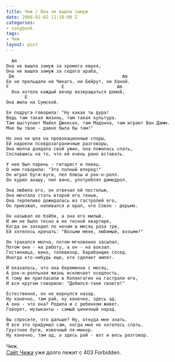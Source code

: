 ```yaml
---
title: Чиж / Она не вышла замуж
date: 2008-02-02 11:18:00 Z
categories:
- songbook
tags:
- Чиж
layout: post
---
```


	  Am
	Она не вышла замуж за хромого еврея,
	Она не вышла замуж за седого араба,
	 Dm                                         Am
	Ее не прельщали ни Чикаго, ни Бейрут, ни Ханой.
	F                    E                    Am
	  Она хотела каждый вечер возвращаться домой,
		   E
	Она жила на Сумской.
	 
	Ее подруга говорила: "Ну какая ты дура!
	Ведь там такая жизннь, там такая культура.
	Там выступает Майкл Джексон, там Мадонна, там играет Ван Дамм.
	Мне бы твое - давно была бы там!"

	Но она не шла на провокационные споры,
	Ей надоели псевдозаграничные разговоры,
	Она молча доедала свой ужин, она ложилась спать,
	Сославшись на то, что ей очень рано вставать.

	У нее был парень - гитарист и певец.
	О нем говорили: "Это полный вперед!"
	Он играл буги-вуги, пел блюзы и рок-н-ролл.
	Он курил анашу, пил вино, употреблял димедрол.

	Она любила его, он отвечал ей постелью,
	Она мечтала стать второй его тенью,
	Она терпеливо дожидалась из гастролей его,
	Он приезжал, напивался и орал, что Совок - дерьмо.

	Он называл ее бэйби, а она его милый.
	И им не было тесно в ее тесной квартире,
	Когда он заходил по ночам в месяц раза три,
	Ей хотелось кричать: "Возьми меня, любимый, возьми!"

	Он трахался молча, потом мгновенно засыпал,
	Потом она - на работу, а он - на вокзал.
	Гостинница, вино, телевизор, барабанщик сосед.
	Иногда кто-нибудь еще, кто сделает амлет.

	И оказалось, что она беременна с месяц,
	А рок-н-ролльная жизнь исключает оседлость,
	К тому же пригласили в Копенгаген на гастроли его,
	И все кругом говорили: "Добился-таки своего!"

	Естественно, он не вернулся назад.
	Ну конечно, там рай, ну конечно, здесь ад.
	А она - что она? Родила и с ребенком живет.
	Говорят, музыканты - самый циничный народ.

	Вы спросите, что дальше? Ну, откуда мне знать.
	Я все это придумал сам, когда мне не хотелось спать.
	Грустное буги, извечный ля-минор.
	Ну конечно, там ад, а здесь рай - вот и весь разговор.

Чиж.  
[Сайт Чижа](http://www.chizh.net/) уже долго лежит с 403 Forbidden.


